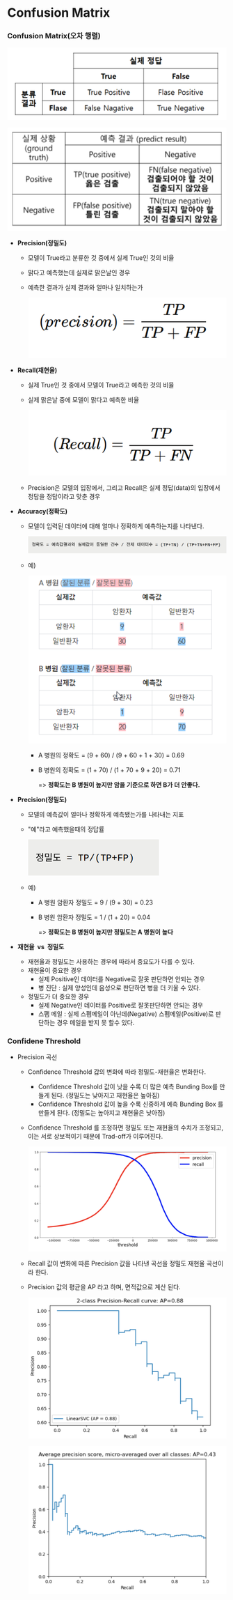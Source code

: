 # Confusion Matrix

### Confusion Matrix(오차 행렬)

![image-20221012163151847](Confusion_Matrix.assets/image-20221012163151847.png)

![image-20221012163203810](Confusion_Matrix.assets/image-20221012163203810.png)



- <b>Precision(정밀도)</b>

  - 모델이 True라고 분류한 것 중에서 실제 True인 것의 비율

  - 맑다고 예측했는데 실제로 맑은날인 경우

  - 예측한 결과가 실제 결과와 얼마나 일치하는가

    ![image-20221012163310033](Confusion_Matrix.assets/image-20221012163310033.png)

- <b>Recall(재현율)</b>

  - 실제 True인 것 중에서 모델이 True라고 예측한 것의 비율

  - 실제 맑은날 중에 모델이 맑다고 예측한 비율

    ![image-20221012163421441](Confusion_Matrix.assets/image-20221012163421441.png)

  - Precision은 모델의 입장에서, 그리고 Recall은 실제 정답(data)의 입장에서 정답을 정답이라고 맞춘 경우

- <b>Accuracy(정확도)</b>

  - 모델이 입력된 데이터에 대해 얼마나 정확하게 예측하는지를 나타낸다.

    ![image-20221012163718679](Confusion_Matrix.assets/image-20221012163718679.png)

  - 예)

    ![image-20221012163737572](Confusion_Matrix.assets/image-20221012163737572.png)

    - A 병원의 정확도 = (9 + 60) / (9 + 60 + 1 + 30) = 0.69

    - B 병원의 정확도 = (1 + 70) / (1 + 70 + 9 + 20) = 0.71

      => <b>정확도는 B 병원이 높지만 암을 기준으로 하면 B가 더 안좋다.</b>

- <b>Precision(정밀도)</b>

  - 모델의 예측값이 얼마나 정확하게 예측됐는가를 나타내는 지표

  - "예"라고 예측했을때의 정답률

    ![image-20221012164035816](Confusion_Matrix.assets/image-20221012164035816.png)

  - 예)

    - A 병원 암환자 정밀도 = 9 / (9 + 30) = 0.23

    - B 병원 암환자 정밀도 = 1 / (1 + 20) = 0.04

      => <b>정확도는 B 병원이 높지만 정밀도는 A 병원이 높다</b>



- <b>재현율  vs  정밀도</b>
  - 재현율과 정밀도는 사용하는 경우에 따라서 중요도가 다를 수 있다.
  - 재현율이 중요한 경우
    - 실제 Positive인 데이터를 Negative로 잘못 판단하면 안되는 경우
    - 병 진단 : 실제 양성인데 음성으로 판단하면 병을 더 키울 수 있다.
  - 정밀도가 더 중요한 경우
    - 실제 Negative인 데이터를 Positive로 잘못판단하면 안되는 경우
    - 스팸 메일 : 실제 스펨메일이 아닌데(Negative) 스펨메일(Positive)로 판단하는 경우 메일을 받지 못 할수 있다.



### Confidene Threshold

- Precision 곡선

  - Confidence Threshold 갑의 변화에 따라 정밀도-재현율은 변화한다.

    - Confidence Threshold 값이 낮을 수록 더 많은 예측 Bunding Box를 만들게 된다. (정밀도는 낮아지고 재현율은 높아짐)
    - Confidence Threshold 값이 높을 수록 신중하게 예측 Bunding Box 를 만들게 된다. (정밀도는 높아지고 재현율은 낮아짐)

  - Confidence Threshold 를 조정하면 정밀도 또는 재현율의 수치가 조정되고, 이는 서로 상보적이기 때문에 Trad-off가 이루어진다.

    ![image-20221012164839206](Confusion_Matrix.assets/image-20221012164839206.png)

  - Recall 값이 변화에 따른 Precision 값을 나타낸 곡선을 정밀도 재현율 곡선이라 한다.

  - Precision 값의 평균을 AP 라고 하며, 면적값으로 계산 된다.

    ![image-20221012164950362](Confusion_Matrix.assets/image-20221012164950362.png)

    ![image-20221012165016429](Confusion_Matrix.assets/image-20221012165016429.png)
